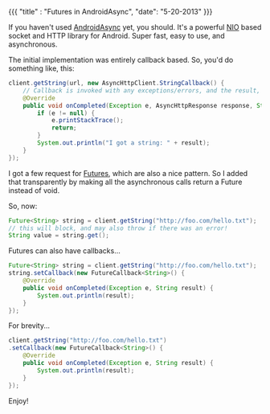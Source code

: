 {{{
  "title" : "Futures in AndroidAsync",
  "date": "5-20-2013"
}}}

If you haven't used [AndroidAsync](http://koush.com/AndroidAsync) yet, you should. It's a powerful [NIO](http://en.wikipedia.org/wiki/New_I/O) based
socket and HTTP library for Android. Super fast, easy to use, and asynchronous.

The initial implementation was entirely callback based. So, you'd do something like, this:

```java
client.getString(url, new AsyncHttpClient.StringCallback() {
    // Callback is invoked with any exceptions/errors, and the result, if available.
    @Override
    public void onCompleted(Exception e, AsyncHttpResponse response, String result) {
        if (e != null) {
            e.printStackTrace();
            return;
        }
        System.out.println("I got a string: " + result);
    }
});
```

I got a few request for [Futures](http://en.wikipedia.org/wiki/Futures_and_promises), which are also a nice pattern.
So I added that transparently by making all the asynchronous calls return a Future instead of void.

So, now:

```java
Future<String> string = client.getString("http://foo.com/hello.txt");
// this will block, and may also throw if there was an error!
String value = string.get();
```

Futures can also have callbacks...

```java
Future<String> string = client.getString("http://foo.com/hello.txt");
string.setCallback(new FutureCallback<String>() {
    @Override
    public void onCompleted(Exception e, String result) {
        System.out.println(result);
    }
});
```

For brevity...

```java
client.getString("http://foo.com/hello.txt")
.setCallback(new FutureCallback<String>() {
    @Override
    public void onCompleted(Exception e, String result) {
        System.out.println(result);
    }
});
```

Enjoy!